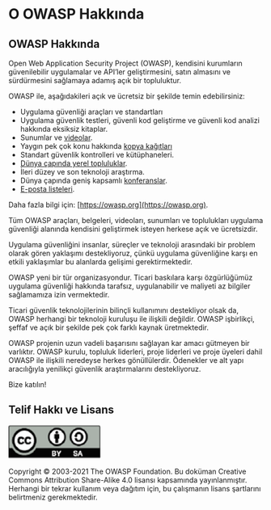 # O OWASP Hakkında

## OWASP Hakkında

Open Web Application Security Project (OWASP), kendisini kurumların güvenilebilir uygulamalar ve API’ler geliştirmesini, satın almasını ve sürdürmesini sağlamaya adamış açık bir topluluktur. 

OWASP ile, aşağıdakileri açık ve ücretsiz bir şekilde temin edebilirsiniz:

- Uygulama güvenliği araçları ve standartları
- Uygulama güvenlik testleri, güvenli kod geliştirme ve güvenli kod analizi hakkında eksiksiz kitaplar.
- Sunumlar ve [videolar](https://www.youtube.com/user/OWASPGLOBAL).
- Yaygın pek çok konu hakkında [kopya kağıtları](https://cheatsheetseries.owasp.org/)
- Standart güvenlik kontrolleri ve kütüphaneleri.
- [Dünya çapında yerel topluluklar](https://owasp.org/chapters/).
- İleri düzey ve son teknoloji araştırma.
- Dünya çapında geniş kapsamlı [konferanslar](https://owasp.org/events/).
- [E-posta listeleri](https://lists.owasp.org/mailman/listinfo).

Daha fazla bilgi için: [https://owasp.org](https://owasp.org).

Tüm OWASP araçları, belgeleri, videoları, sunumları ve toplulukları uygulama güvenliği alanında kendisini geliştirmek isteyen herkese açık ve ücretsizdir. 

Uygulama güvenliğini insanlar, süreçler ve teknoloji arasındaki bir problem olarak gören yaklaşımı destekliyoruz, çünkü uygulama güvenliğine karşı en etkili yaklaşımlar bu alanlarda gelişimi gerektirmektedir.

OWASP yeni bir tür organizasyondur. Ticari baskılara karşı özgürlüğümüz uygulama güvenliği hakkında tarafsız, uygulanabilir ve maliyeti az bilgiler sağlamamıza izin vermektedir. 

Ticari güvenlik teknolojilerinin bilinçli kullanımını destekliyor olsak da, OWASP herhangi bir teknoloji kuruluşu ile ilişkili değildir. OWASP işbirlikçi, şeffaf ve açık bir şekilde pek çok farklı kaynak üretmektedir.

OWASP projenin uzun vadeli başarısını sağlayan kar amacı gütmeyen bir varlıktır. OWASP kurulu, topluluk liderleri, proje liderleri ve proje üyeleri dahil OWASP ile ilişkili neredeyse herkes gönüllülerdir. Ödenekler ve alt yapı aracılığıyla yenilikçi güvenlik araştırmalarını destekliyoruz.

Bize katılın!

## Telif Hakkı ve Lisans

![license](images/license.png)

Copyright © 2003-2021 The OWASP Foundation. Bu doküman Creative Commons Attribution Share-Alike 4.0 lisansı kapsamında yayınlanmıştır. 
Herhangi bir tekrar kullanım veya dağıtım için, bu çalışmanın lisans şartlarını belirtmeniz gerekmektedir.
